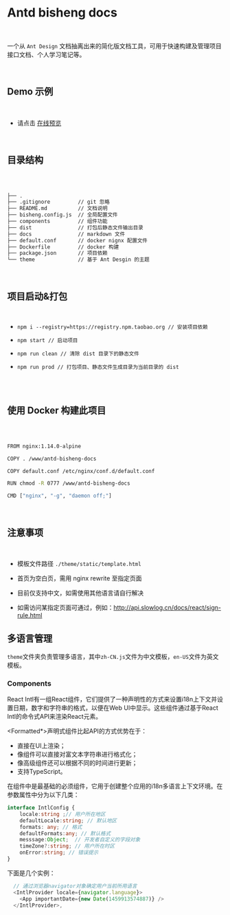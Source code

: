 # Antd bisheng docs
<br/>

一个从 `Ant Design` 文档抽离出来的简化版文档工具，可用于快速构建及管理项目接口文档、个人学习笔记等。

<br/>

## Demo 示例
<br/>

 - 请点击 [在线预览](http://api.slowlog.cn)


<br/>

## 目录结构
<br/>

```bash

├── .
├── .gitignore         // git 忽略
├── README.md          // 文档说明
├── bisheng.config.js  // 全局配置文件
├── components         // 组件功能
├── dist               // 打包后静态文件输出目录
├── docs               // markdown 文件
├── default.conf       // docker nignx 配置文件
├── Dockerfile         // docker 构建  
├── package.json       // 项目依赖
└── theme              // 基于 Ant Desgin 的主题

```
<br/>

## 项目启动&打包
<br/>


- `npm i --registry=https://registry.npm.taobao.org // 安装项目依赖`

- `npm start // 启动项目`

- `npm run clean // 清除 dist 目录下的静态文件`

- `npm run prod // 打包项目、静态文件生成目录为当前目录的 dist`

<br/>

<br/>

## 使用 Docker 构建此项目
<br/>

```bash

FROM nginx:1.14.0-alpine

COPY . /www/antd-bisheng-docs

COPY default.conf /etc/nginx/conf.d/default.conf

RUN chmod -R 0777 /www/antd-bisheng-docs

CMD ["nginx", "-g", "daemon off;"]

```
<br/>

## 注意事项
<br/>

- 模板文件路径 `./theme/static/template.html`

- 首页为空白页，需用 nginx rewrite 至指定页面

- 目前仅支持中文，如需使用其他语言请自行解决

- 如需访问某指定页面可通过，例如：http://api.slowlog.cn/docs/react/sign-rule.html

## 多语言管理

`theme`文件夹负责管理多语言，其中`zh-CN.js`文件为中文模板，`en-US`文件为英文模板。

### Components

React Intl有一组React组件，它们提供了一种声明性的方式来设置i18n上下文并设置日期，数字和字符串的格式，以便在Web UI中显示。这些组件通过基于React Intl的命令式API来渲染React元素。

<Formatted*>声明式组件比起API的方式优势在于：

* 直接在UI上渲染；
* 像<FormattedMessage>组件可以直接对富文本字符串进行格式化；
* 像<FormattedRelativeTime>高级组件还可以根据不同的时间进行更新；
* 支持TypeScript。

在组件中<IntlProvider>是最基础的必须组件，它用于创建整个应用的i18n多语言上下文环境。在参数属性中分为以下几类：

```ts
interface IntlConfig {
    locale:string ;// 用户所在地区
    defaultLocale:string; // 默认地区
    formats: any; // 格式
    defaultFormats:any; // 默认格式
    messsage:Object;  // 开发者自定义的字段对象 
    timeZone?:string; // 用户所在时区
    onError:string; // 错误提示
}
```

下面是几个实例：

```js
  // 通过浏览器navigator对象确定用户当前所用语言
  <IntlProvider locale={navigator.language}>
    <App importantDate={new Date(1459913574887)} />
  </IntlProvider>,
```
